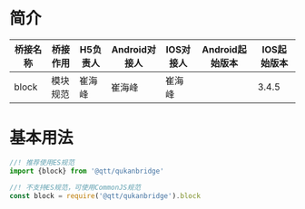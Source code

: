 # 简介
桥接名称 | 桥接作用 | H5负责人 | Android对接人 | IOS对接人 | Android起始版本 | IOS起始版本
--- | --- | --- | --- | --- | --- | ---
block | 模块规范 | 崔海峰 | 崔海峰 | 崔海峰 |  | 3.4.5

# 基本用法
```javascript
//! 推荐使用ES规范
import {block} from '@qtt/qukanbridge'

//! 不支持ES规范，可使用CommonJS规范
const block = require('@qtt/qukanbridge').block
```